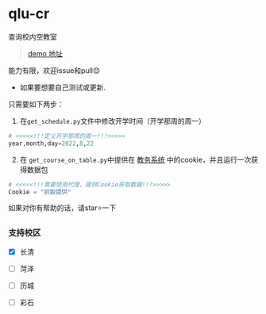 # qlu-cr
 查询校内空教室
> [demo 地址](https://qlu-cr.herokuapp.com/)

能力有限，欢迎issue和pull😊

- 如果要想要自己测试或更新.
> 
只需要如下两步：
1. 在```get_schedule.py```文件中修改开学时间（开学那周的周一）
```python
# <<<<<!!!定义开学那周的周一!!!>>>>>
year,month,day=2022,8,22
```
2. 在 ```get_course_on_table.py```中提供在 [教务系统](http://jwxt-qlu-edu-cn.vpn.qlu.edu.cn/) 中的cookie，并且运行一次获得数据包
```python
# <<<<<!!!需要使用代理，提供Cookie获取数据!!!>>>>>
Cookie = "抓取提供"
```




如果对你有帮助的话，请star⭐一下

### 支持校区
- [x] 长清
- [ ] 菏泽
- [ ] 历城
- [ ] 彩石

  

  